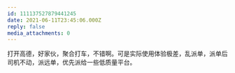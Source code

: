 ```yaml
---
id: 111137527879441245
date: 2021-06-11T23:45:06.000Z
reply: false
media_attachments: 0
---
```


打开高德，好家伙，聚合打车，不错啊。可是实际使用体验极差，乱派单，派单后司机不动，派远单，优先派给一些低质量平台。

